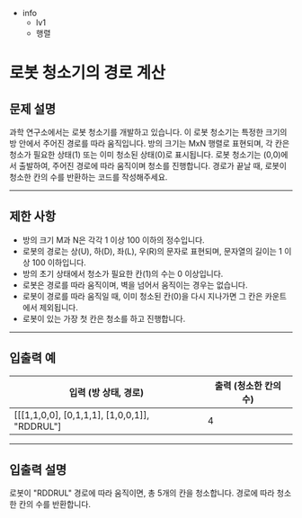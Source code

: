 - info
    - lv1
    - 행렬

# 로봇 청소기의 경로 계산
## 문제 설명
과학 연구소에서는 로봇 청소기를 개발하고 있습니다. 이 로봇 청소기는 특정한 크기의 방 안에서 주어진 경로를 따라 움직입니다. 방의 크기는 MxN 행렬로 표현되며, 각 칸은 청소가 필요한 상태(1) 또는 이미 청소된 상태(0)로 표시됩니다. 로봇 청소기는 (0,0)에서 출발하여, 주어진 경로에 따라 움직이며 청소를 진행합니다. 경로가 끝날 때, 로봇이 청소한 칸의 수를 반환하는 코드를 작성해주세요.

---

## 제한 사항

- 방의 크기 M과 N은 각각 1 이상 100 이하의 정수입니다.
- 로봇의 경로는 상(U), 하(D), 좌(L), 우(R)의 문자로 표현되며, 문자열의 길이는 1 이상 100 이하입니다.
- 방의 초기 상태에서 청소가 필요한 칸(1)의 수는 0 이상입니다.
- 로봇은 경로를 따라 움직이며, 벽을 넘어서 움직이는 경우는 없습니다.
- 로봇이 경로를 따라 움직일 때, 이미 청소된 칸(0)을 다시 지나가면 그 칸은 카운트에서 제외됩니다.
- 로봇이 있는 가장 첫 칸은 청소를 하고 진행합니다.

---

## 입출력 예

| 입력 (방 상태, 경로) | 출력 (청소한 칸의 수) |
| -------------------- | --------------------- |
| [[[1,1,0,0], [0,1,1,1], [1,0,0,1]], "RDDRUL"] | 4 |

---

## 입출력 설명
로봇이 "RDDRUL" 경로에 따라 움직이면, 총 5개의 칸을 청소합니다. 경로에 따라 청소한 칸의 수를 반환합니다.

